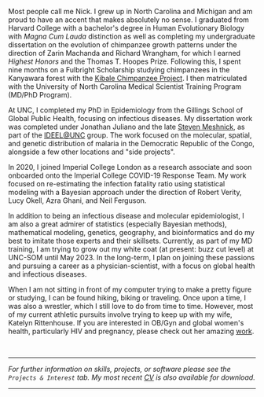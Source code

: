 Most people call me Nick. I grew up in North Carolina and Michigan and am proud to have an accent that makes absolutely no sense. I graduated from Harvard College with a bachelor's degree in Human Evolutionary Biology with _Magna Cum Lauda_ distinction as well as completing my undergraduate dissertation on the evolution of chimpanzee growth patterns under the direction of Zarin Machanda and Richard Wrangham, for which I earned _Highest Honors_ and the Thomas T. Hoopes Prize. Following this, I spent nine months on a Fulbright Scholarship studying chimpanzees in the Kanyawara forest with the [Kibale Chimpanzee Project](https://kibalechimpanzees.wordpress.com/). I then matriculated with the University of North Carolina Medical Scientist Training Program (MD/PhD Program).

At UNC, I completed my PhD in Epidemiology from the Gillings School of Global Public Health, focusing on infectious diseases. My dissertation work was completed under Jonathan Juliano and the late [Steven Meshnick](https://www.astmh.org/blog/august-2020/in-memoriam-steven-meshnick,-md,-phd,-fastmh), as part of the [IDEEL@UNC](https://www.med.unc.edu/medicine/infdis/ideel/) group. The work focused on the molecular, spatial, and genetic distribution  of malaria in the Democratic Republic of the Congo, alongside a few other locations and "side projects".

In 2020, I joined Imperial College London as a research associate and soon onboarded onto the Imperial College COVID-19 Response Team. My work focused on re-estimating the infection fatality ratio using statistical modeling with a Bayesian approach under the direction of Robert Verity, Lucy Okell, Azra Ghani, and Neil Ferguson.


In addition to being an infectious disease and molecular epidemiologist, I am also a great admirer of statistics (especially Bayesian methods), mathematical modeling, genetics, geography, and bioinformatics and do my best to imitate those experts and their skillsets. Currently, as part of my MD training, I am trying to grow out my white coat (at present: buzz cut level) at UNC-SOM until May 2023. In the long-term, I plan on joining these passions and pursuing a career as a physician-scientist, with a focus on global health and infectious diseases.

When I am not sitting in front of my computer trying to make a pretty figure or studying, I can be found hiking, biking or traveling. Once upon a time, I was also a wrestler, which I still love to do from time to time. However, most of my current athletic pursuits involve trying to keep up with my wife, Katelyn Rittenhouse. If you are interested in OB/Gyn and global women's health, particularly HIV and pregnancy, please check out her amazing [work](https://scholar.google.com/citations?user=q6IQT_kAAAAJ&hl=en).

&nbsp;
&nbsp;
&nbsp;
&nbsp;


----
_For further information on skills, projects, or software please see the `Projects & Interest` tab. My most recent [CV](https://drive.google.com/file/d/1V6axX_uaZ0KyBvGiK6zReUTYDviMF8tG/view?usp=sharing&) is also available for download._

----
